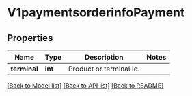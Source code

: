 # V1paymentsorderinfoPayment

## Properties
Name | Type | Description | Notes
------------ | ------------- | ------------- | -------------
**terminal** | **int** | Product or terminal Id. | 

[[Back to Model list]](../../README.md#documentation-for-models) [[Back to API list]](../../README.md#documentation-for-api-endpoints) [[Back to README]](../../README.md)

